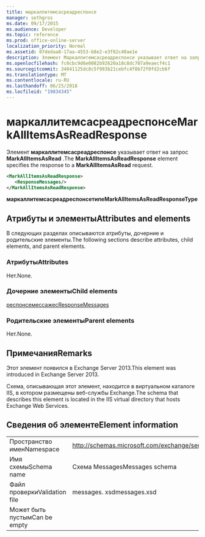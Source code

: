 ```yaml
---
title: маркаллитемсасреадреспонсе
manager: sethgros
ms.date: 09/17/2015
ms.audience: Developer
ms.topic: reference
ms.prod: office-online-server
localization_priority: Normal
ms.assetid: 07dedaa8-17aa-4553-b8e2-e3f82c40ae1e
description: Элемент Маркаллитемсасреадреспонсе указывает ответ на запрос MarkAllItemsAsRead.
ms.openlocfilehash: fc0cbc9d6e0082b92620a18c8dc707a9eaecf4c1
ms.sourcegitcommit: 34041125dc8c5f993b21cebfc4f8b72f0fd2cb6f
ms.translationtype: MT
ms.contentlocale: ru-RU
ms.lasthandoff: 06/25/2018
ms.locfileid: "19834345"
---
```

# <a name="markallitemsasreadresponse"></a><span data-ttu-id="a20f0-103">маркаллитемсасреадреспонсе</span><span class="sxs-lookup"><span data-stu-id="a20f0-103">MarkAllItemsAsReadResponse</span></span>

<span data-ttu-id="a20f0-104">Элемент **маркаллитемсасреадреспонсе** указывает ответ на запрос **MarkAllItemsAsRead** .</span><span class="sxs-lookup"><span data-stu-id="a20f0-104">The **MarkAllItemsAsReadResponse** element specifies the response to a **MarkAllItemsAsRead** request.</span></span> 
  
```XML
<MarkAllItemsAsReadResponse>
   <ResponseMessages/>
</MarkAllItemsAsReadResponse>
```

 <span data-ttu-id="a20f0-105">**маркаллитемсасреадреспонсетипе**</span><span class="sxs-lookup"><span data-stu-id="a20f0-105">**MarkAllItemsAsReadResponseType**</span></span>
## <a name="attributes-and-elements"></a><span data-ttu-id="a20f0-106">Атрибуты и элементы</span><span class="sxs-lookup"><span data-stu-id="a20f0-106">Attributes and elements</span></span>

<span data-ttu-id="a20f0-107">В следующих разделах описываются атрибуты, дочерние и родительские элементы.</span><span class="sxs-lookup"><span data-stu-id="a20f0-107">The following sections describe attributes, child elements, and parent elements.</span></span>
  
### <a name="attributes"></a><span data-ttu-id="a20f0-108">Атрибуты</span><span class="sxs-lookup"><span data-stu-id="a20f0-108">Attributes</span></span>

<span data-ttu-id="a20f0-109">Нет.</span><span class="sxs-lookup"><span data-stu-id="a20f0-109">None.</span></span>
  
### <a name="child-elements"></a><span data-ttu-id="a20f0-110">Дочерние элементы</span><span class="sxs-lookup"><span data-stu-id="a20f0-110">Child elements</span></span>

[<span data-ttu-id="a20f0-111">респонсемессажес</span><span class="sxs-lookup"><span data-stu-id="a20f0-111">ResponseMessages</span></span>](responsemessages.md)
  
### <a name="parent-elements"></a><span data-ttu-id="a20f0-112">Родительские элементы</span><span class="sxs-lookup"><span data-stu-id="a20f0-112">Parent elements</span></span>

<span data-ttu-id="a20f0-113">Нет.</span><span class="sxs-lookup"><span data-stu-id="a20f0-113">None.</span></span>
  
## <a name="remarks"></a><span data-ttu-id="a20f0-114">Примечания</span><span class="sxs-lookup"><span data-stu-id="a20f0-114">Remarks</span></span>

<span data-ttu-id="a20f0-115">Этот элемент появился в Exchange Server 2013.</span><span class="sxs-lookup"><span data-stu-id="a20f0-115">This element was introduced in Exchange Server 2013.</span></span>
  
<span data-ttu-id="a20f0-116">Схема, описывающая этот элемент, находится в виртуальном каталоге IIS, в котором размещены веб-службы Exchange.</span><span class="sxs-lookup"><span data-stu-id="a20f0-116">The schema that describes this element is located in the IIS virtual directory that hosts Exchange Web Services.</span></span>
  
## <a name="element-information"></a><span data-ttu-id="a20f0-117">Сведения об элементе</span><span class="sxs-lookup"><span data-stu-id="a20f0-117">Element information</span></span>

|||
|:-----|:-----|
|<span data-ttu-id="a20f0-118">Пространство имен</span><span class="sxs-lookup"><span data-stu-id="a20f0-118">Namespace</span></span>  <br/> |http://schemas.microsoft.com/exchange/services/2006/messages  <br/> |
|<span data-ttu-id="a20f0-119">Имя схемы</span><span class="sxs-lookup"><span data-stu-id="a20f0-119">Schema name</span></span>  <br/> |<span data-ttu-id="a20f0-120">Схема Messages</span><span class="sxs-lookup"><span data-stu-id="a20f0-120">Messages schema</span></span>  <br/> |
|<span data-ttu-id="a20f0-121">Файл проверки</span><span class="sxs-lookup"><span data-stu-id="a20f0-121">Validation file</span></span>  <br/> |<span data-ttu-id="a20f0-122">messages. xsd</span><span class="sxs-lookup"><span data-stu-id="a20f0-122">messages.xsd</span></span>  <br/> |
|<span data-ttu-id="a20f0-123">Может быть пустым</span><span class="sxs-lookup"><span data-stu-id="a20f0-123">Can be empty</span></span>  <br/> ||
   

